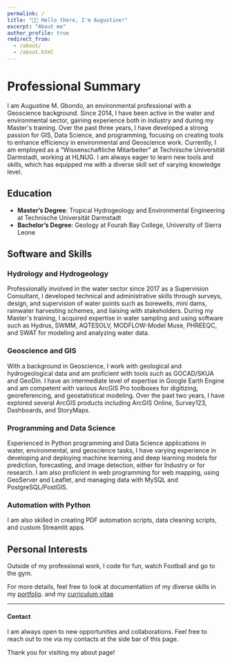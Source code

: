 ```yaml
---
permalink: /
title: "👋🏼 Hello there, I'm Augustine!"
excerpt: "About me"
author_profile: true
redirect_from: 
  - /about/
  - /about.html
---
```






# Professional Summary

I am Augustine M. Gbondo, an environmental professional with a Geoscience background. Since 2014, I have been active in the water and environmental sector, gaining experience both in industry and during my Master's training. Over the past three years, I have developed a strong passion for GIS, Data Science, and programming, focusing on creating tools to enhance efficiency in environmental and Geoscience work. Currently, I am employed as a “Wissenschaftliche Mitarbeiter” at Technische Universität Darmstadt, working at HLNUG. I am always eager to learn new tools and skills, which has equipped me with a diverse skill set of varying knowledge level.

## Education

- **Master’s Degree**: Tropical Hydrogeology and Environmental Engineering at Technische Universität Darmstadt
- **Bachelor’s Degree**: Geology at Fourah Bay College, University of Sierra Leone

## Software and Skills

### Hydrology and Hydrogeology
Professionally involved in the water sector since 2017 as a Supervision Consultant, I developed technical and administrative skills through surveys, design, and supervision of water points such as borewells, mini dams, rainwater harvesting schemes, and liaising with stakeholders. During my Master's training, I acquired expertise in water sampling and using software such as Hydrus, SWMM, AQTESOLV, MODFLOW-Model Muse, PHREEQC, and SWAT for modeling and analyzing water data.

### Geoscience and GIS
With a background in Geoscience, I work with geological and hydrogeological data and am proficient with tools such as GOCAD/SKUA and GeoDin. I have an intermediate level of expertise in Google Earth Engine and am competent with various ArcGIS Pro toolboxes for digitizing, georeferencing, and geostatistical modeling. Over the past two years, I have explored several ArcGIS products including ArcGIS Online, Survey123, Dashboards, and StoryMaps.

### Programming and Data Science
Experienced in Python programming and Data Science applications in water, environmental, and geoscience tasks, I have varying experience in developing and deploying machine learning and deep learning models for prediction, forecasting, and image detection, either for Industry or for research. I am also proficient in web programming for web mapping, using GeoServer and Leaflet, and managing data with MySQL and PostgreSQL/PostGIS.

### Automation with Python
I am also skilled in creating PDF automation scripts, data cleaning scripts, and custom Streamlit apps.

## Personal Interests
Outside of my professional work, I code for fun, watch Football and go to the gym.


For more details, feel free to look at documentation of my diverse skills in my [portfolio](https://gbondo-am.github.io/portfolio/). and my  [curriculum vitae](https://gbondo-am.github.io/cv/)

-------------------------------------------------------------
#### Contact

I am always open to new opportunities and collaborations. Feel free to reach out to me via my contacts at the side bar of this page.

Thank you for visiting my about page!